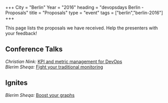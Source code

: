 +++
City = "Berlin"
Year = "2016"
heading = "devopsdays Berlin - Proposals"
title = "Proposals"
type = "event"
tags = ["berlin","berlin-2016"]
+++

This page lists the proposals we have received. Help the presenters with your feedback!


<h2>Conference Talks</h2>

<em>Christian Nink:</em> <a href="/events/2016-berlin/proposals/kpi_and_metric_management_for_devops">KPI and metric management for DevOps</a><br>
<em>Blerim Sheqa:</em> <a href="/events/2016-berlin/proposals/fight_your_traditional_monitoring">Fight your traditional monitoring</a><br>

<h2>Ignites</h2>
<em>Blerim Sheqa:</em> <a href="/events/2016-berlin/proposals/boost_your_graphs">Boost your graphs</a><br>
